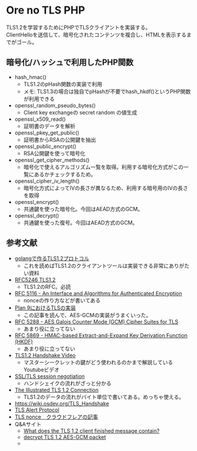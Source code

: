 # Ore no TLS PHP

TLS1.2を学習するためにPHPでTLSクライアントを実装する。  
ClientHelloを送信して、暗号化されたコンテンツを複合し、HTMLを表示するまでがゴール。  

## 暗号化/ハッシュで利用したPHP関数

- hash_hmac()
  - TLS1.2のpHash関数の実装で利用
  - メモ: TLS1.3の場合は独自でpHashが不要でhash_hkdf()というPHP関数が利用できる
- openssl_random_pseudo_bytes()
  - Client key exchangeの secret random の値生成
- openssl_x509_read()
  - 証明書のデータを解析
- openssl_pkey_get_public()
  - 証明書からRSAの公開鍵を抽出
- openssl_public_encrypt()
  - RSA公開鍵を使って暗号化
- openssl_get_cipher_methods()
  - 暗号化で使えるアルゴリズム一覧を取得。利用する暗号化方式がこの一覧にあるかチェックするため。
- openssl_cipher_iv_length()
  - 暗号化方式によってIVの長さが異なるため、利用する暗号用のIVの長さを取得
- openssl_encrypt()
  - 共通鍵を使った暗号化。今回はAEAD方式のGCM。
- openssl_decrypt()
  - 共通鍵を使った復号。今回はAEAD方式のGCM。

## 参考文献

- [golangで作るTLS1.2プロトコル](https://zenn.dev/satoken/articles/golang-tls1_2)
  - これを読めばTLS1.2のクライアントツールは実装できる非常にありがたい資料
- [RFC5246 TLS1.2](https://tex2e.github.io/rfc-translater/html/rfc5246.html)
  - TLS1.2のRFC。必読
- [RFC 5116 - An Interface and Algorithms for Authenticated Encryption](https://tex2e.github.io/rfc-translater/html/rfc5116.html)
  - nonceの作り方などが書いてある
- [Plan 9におけるTLSの実装](https://blog.lufia.org/entry/2021/02/10/113000)
  - この記事を読んで、AES-GCMの実装がうまくいった。
- [RFC 5288 - AES Galois Counter Mode (GCM) Cipher Suites for TLS](https://tex2e.github.io/rfc-translater/html/rfc5288.html)
  - あまり役に立ってない
- [RFC 5869 - HMAC-based Extract-and-Expand Key Derivation Function (HKDF)](https://tex2e.github.io/rfc-translater/html/rfc5869.html)
  - あまり役に立ってない
- [TLS1.2 Handshake Video](https://www.youtube.com/watch?v=ZkL10eoG1PY)
  - マスターシークレットの鍵がどう使われるのかまで解説しているYoutubeビデオ
- [SSL/TLS session negotiation](https://www.infraexpert.com/study/security28.html)
  - ハンドシェイクの流れがざっと分かる
- [The Illustrated TLS 1.2 Connection](https://tls12.xargs.org/)
  - TLS1.2のデータの流れがバイト単位で書いてある。めっちゃ使える。
- https://wiki.osdev.org/TLS_Handshake
- [TLS Alert Protocol](https://www.gnutls.org/manual/html_node/The-TLS-Alert-Protocol.html)
- [TLS nonce　クラウドフレアの記事](https://blog.cloudflare.com/tls-nonce-nse)
- Q&Aサイト
  - [What does the TLS 1.2 client finished message contain?](https://crypto.stackexchange.com/questions/34754/what-does-the-tls-1-2-client-finished-message-contain)
  - [decrypt TLS 1.2 AES-GCM packet](https://stackoverflow.com/questions/28198379/decrypt-tls-1-2-aes-gcm-packet)
  - 